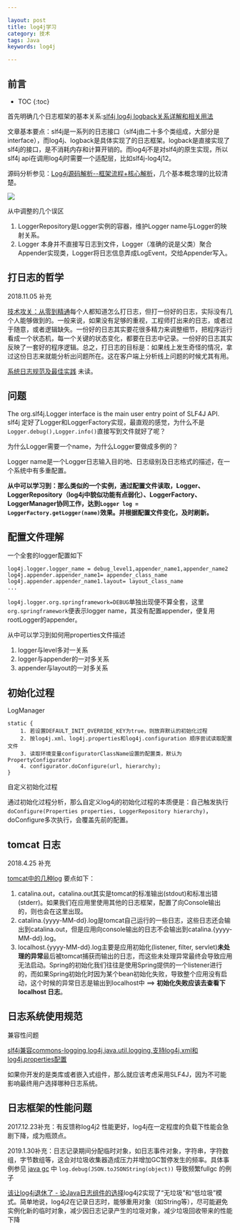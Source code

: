 ```yaml
---

layout: post
title: log4j学习
category: 技术
tags: Java
keywords: log4j 

---
```


## 前言

* TOC
{:toc}

首先明确几个日志框架的基本关系:[slf4j log4j logback关系详解和相关用法](http://www.cnblogs.com/Sinte-Beuve/p/5758971.html) 

文章基本要点：slf4j是一系列的日志接口（slf4j由二十多个类组成，大部分是interface），而log4j、logback是具体实现了的日志框架。logback是直接实现了slf4j的接口，是不消耗内存和计算开销的。而log4j不是对slf4j的原生实现，所以slf4j api在调用log4j时需要一个适配层，比如slf4j-log4j12。

源码分析参见：[Log4j源码解析--框架流程+核心解析](http://blog.csdn.net/u011794238/article/details/50736331)，几个基本概念理的比较清楚。

![](/public/upload/java/log4j_1.jpeg)

从中调整的几个误区

1. LoggerRepository是Logger实例的容器，维护Logger name与Logger的映射关系。
2. Logger 本身并不直接写日志到文件，Logger（准确的说是父类）聚合Appender实现类，Logger将日志信息弄成LogEvent，交给Appender写入。

## 打日志的哲学

2018.11.05 补充

[技术攻关：从零到精通](http://zhangtielei.com/posts/blog-zero-to-professional.html)每个人都知道怎么打日志，但打一份好的日志，实际没有几个人能够做到的。一般来说，如果没有足够的重视，工程师打出来的日志，或者过于随意，或者逻辑缺失。一份好的日志其实要花很多精力来调整细节，把程序运行看成一个状态机，每一个关键的状态变化，都要在日志中记录。一份好的日志其实反映了一套好的程序逻辑。总之，打日志的目标是：如果线上发生奇怪的情况，拿过这份日志来就能分析出问题所在。这在客户端上分析线上问题的时候尤其有用。

[系统日志规范及最佳实践](https://mp.weixin.qq.com/s/V-TIT1Cw5fH8xSYAEMyukQ) 未读。

## 问题

The org.slf4j.Logger interface is the main user entry point of SLF4J API. slf4j 定好了Logger和LoggerFactory实现，最直观的感觉，为什么不是`Logger.debug(),Logger.info()`直接写到文件就好了呢？

为什么Logger需要一个name，为什么Logger要做成多例的？

Logger name是一个Logger日志输入目的地、日志级别及日志格式的描述，在一个系统中有多重配置。

**从中可以学习到：那么类似的一个实例，通过配置文件读取，Logger、LoggerRepository（log4j中貌似功能有点弱化）、LoggerFactory、LoggerManager协同工作，达到`Logger log = LoggerFactory.getLogger(name)`效果。并根据配置文件变化，及时刷新。**

## 配置文件理解

一个全套的logger配置如下

	log4j.logger.logger_name = debug_level1,appender_name1,appender_name2
	log4j.appender.appender_name1= appender_class_name
	log4j.appender.appender_name1.layout= layout_class_name
	...

`log4j.logger.org.springframework=DEBUG`单独出现便不算全套，这里`org.springframework`便表示logger name，其没有配置appender，便复用rootLogger的appender。

从中可以学习到如何用properties文件描述

1. logger与level多对一关系
2. logger与appender的一对多关系
3. appender与layout的一对多关系

## 初始化过程

LogManager

	static {
		1. 若设置DEFAULT_INIT_OVERRIDE_KEY为true，则放弃默认的初始化过程
		2. 按log4j.xml、log4j.properties和log4j.configuration 顺序尝试读取配置文件
		3. 读取环境变量configuratorClassName设置的配置类，默认为PropertyConfigurator
		4. configurator.doConfigure(url, hierarchy);
	}
	
自定义初始化过程

通过初始化过程分析，那么自定义log4j的初始化过程的本质便是：自己触发执行`doConfigure(Properties properties, LoggerRepository hierarchy)`，doConfigure多次执行，会覆盖先前的配置。

## tomcat 日志

2018.4.25 补充

[tomcat中的几种log](http://www.10tiao.com/html/240/201705/2649257445/1.html) 要点如下：

1. catalina.out，catalina.out其实是tomcat的标准输出(stdout)和标准出错(stderr)。如果我们在应用里使用其他的日志框架，配置了向Console输出的，则也会在这里出现。
2. catalina.{yyyy-MM-dd}.log是tomcat自己运行的一些日志，这些日志还会输出到catalina.out，但是应用向console输出的日志不会输出到catalina.{yyyy-MM-dd}.log。
3. localhost.{yyyy-MM-dd}.log主要是应用初始化(listener, filter, servlet)**未处理的异常**最后被tomcat捕获而输出的日志，而这些未处理异常最终会导致应用无法启动。Spring的初始化我们往往是使用Spring提供的一个listener进行的，而如果Spring初始化时因为某个bean初始化失败，导致整个应用没有启动，这个时候的异常日志是输出到localhost中 ==> **初始化失败应该去查看下 localhost 日志**。


## 日志系统使用规范

兼容性问题

[slf4j兼容commons-logging,log4j,java.util.logging,支持log4j.xml和log4j.properties配置](http://blog.csdn.net/wayfoon322/article/details/4312012)

如果你开发的是类库或者嵌入式组件，那么就应该考虑采用SLF4J，因为不可能影响最终用户选择哪种日志系统。

## 日志框架的性能问题

2017.12.23补充：有反馈称log4j2 性能更好，log4j在一定程度的负载下性能会急剧下降，成为瓶颈点。

2019.1.30补充：日志记录期间分配临时对象，如日志事件对象，字符串，字符数组，字节数组等，这会对垃圾收集器造成压力并增加GC暂停发生的频率。具体事例参见 [java gc](http://qiankunli.github.io/2016/06/17/gc.html) 中 `log.debug(JSON.toJSONString(object))` 导致频繁fullgc 的例子

[该让log4j退休了 - 论Java日志组件的选择](https://www.jianshu.com/p/85d141365d39)log4j2实现了“无垃圾”和“低垃圾”模式。简单地说，log4j2在记录日志时，能够重用对象（如String等），尽可能避免实例化新的临时对象，减少因日志记录产生的垃圾对象，减少垃圾回收带来的性能下降